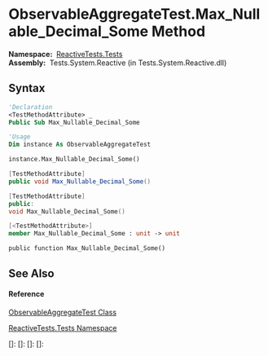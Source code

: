 # ObservableAggregateTest.Max\_Nullable\_Decimal\_Some Method

**Namespace:**  [ReactiveTests.Tests](ReactiveTests.Tests\ReactiveTests.Tests.md)  
**Assembly:**  Tests.System.Reactive (in Tests.System.Reactive.dll)

## Syntax

```vb
'Declaration
<TestMethodAttribute> _
Public Sub Max_Nullable_Decimal_Some
```

```vb
'Usage
Dim instance As ObservableAggregateTest

instance.Max_Nullable_Decimal_Some()
```

```csharp
[TestMethodAttribute]
public void Max_Nullable_Decimal_Some()
```

```c++
[TestMethodAttribute]
public:
void Max_Nullable_Decimal_Some()
```

```fsharp
[<TestMethodAttribute>]
member Max_Nullable_Decimal_Some : unit -> unit 
```

```jscript
public function Max_Nullable_Decimal_Some()
```

## See Also

#### Reference

[ObservableAggregateTest Class](ObservableAggregateTest\ObservableAggregateTest.md)

[ReactiveTests.Tests Namespace](ReactiveTests.Tests\ReactiveTests.Tests.md)

[]: 
[]: 
[]: 
[]: 